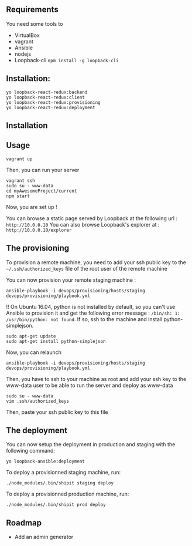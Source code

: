 ## Requirements
You need some tools to
+ VirtualBox
+ vagrant
+ Ansible
+ nodejs
+ Loopback-cli `npm install -g loopback-cli`

## Installation:
```
yo loopback-react-redux:backend
yo loopback-react-redux:client
yo loopback-react-redux:provisioning
yo loopback-react-redux:deployment
```

## Installation

## Usage
```
vagrant up
```

Then, you can run your server
```
vagrant ssh
sudo su - www-data
cd myAwesomeProject/current
npm start
```

Now, you are set up !

You can browse a static page served by Loopback at the following url : `http://10.0.0.10`
You can also browse Loopback's explorer at : `http://10.0.0.10/explorer`

## The provisioning

To provision a remote machine, you need to add your ssh public key to the `~/.ssh/authorized_keys` file of the root user of the remote machine

You can now provision your remote staging machine :
```
ansible-playbook -i devops/provisioning/hosts/staging devops/provisioning/playbook.yml
```

:bangbang: On Ubuntu 16.04, python is not installed by default, so you can't use Ansible to provision it and get the following error message : `/bin/sh: 1: /usr/bin/python: not found`. If so, ssh to the machine and install python-simplejson.
```
sudo apt-get update
sudo apt-get install python-simplejson
```
Now, you can relaunch
```
ansible-playbook -i devops/provisioning/hosts/staging devops/provisioning/playbook.yml
```

Then, you have to ssh to your machine as root and add your ssh key to the www-data user to be able to run the server and deploy as www-data
```
sudo su - www-data
vim .ssh/authorized_keys
```
Then, paste your ssh public key to this file

## The deployment
You can now setup the deployment in production and staging with the following command:
```
yo loopback-ansible:deployment
```

To deploy a provisionned staging machine, run:
```
./node_modules/.bin/shipit staging deploy
```
To deploy a provisionned production machine, run:
```
./node_modules/.bin/shipit prod deploy
```

## Roadmap
+ Add an admin generator
